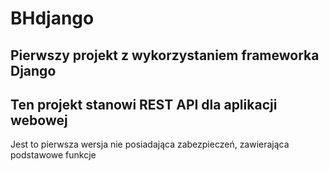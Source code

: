 # BHdjango

## Pierwszy projekt z wykorzystaniem frameworka Django

## Ten projekt stanowi REST API dla aplikacji webowej 
Jest to pierwsza wersja nie posiadająca zabezpieczeń, zawierająca podstawowe funkcje

